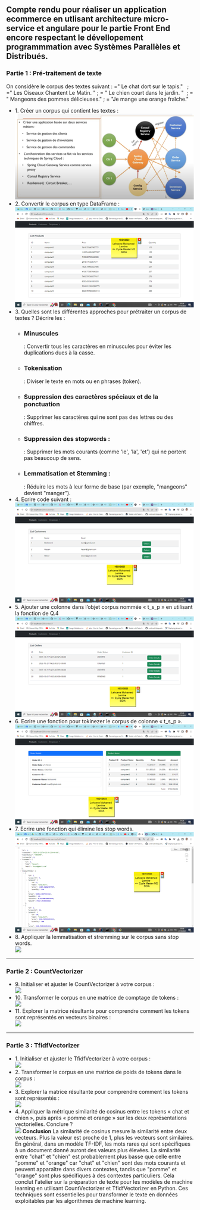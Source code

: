 <h2>Compte rendu pour réaliser un application ecommerce en utlisant architecture micro-service et angulare pour le partie Front End encore respectant  le dévellopement programmmation avec Systèmes Parallèles et Distribués.</h2>
<h3>Partie 1 : Pré-traitement de texte </h3>
<p>On considère le corpus des textes suivant :
=&quot; Le chat dort sur le tapis.&quot;   ; =&quot; Les Oiseaux Chantent Le Matin. &quot; ; = &quot; Le chien court
dans le jardin. &quot;  ; = &quot; Mangeons des pommes délicieuses.&quot; ; = &quot;Je mange une orange
fraîche.&quot;</p>
<ul>
    <li>1. Créer un corpus qui contient les textes :</li>
    <img src="./img/img01.png"/>
    <li>2. Convertir le corpus en type DataFrame :</li>
<img src="./img/img02.png"/>
    <li>3. Quelles sont les différentes approches pour prétraiter un corpus de textes ? Décrire les :</li>

<ul>
    <li><h3>Minuscules</h3> : Convertir tous les caractères en minuscules pour éviter les duplications dues à la casse.</li>
    <li><h3>Tokenisation</h3> : Diviser le texte en mots ou en phrases (token).</li>
    <li><h3>Suppression des caractères spéciaux et de la ponctuation</h3> : Supprimer les caractères qui ne sont pas des lettres ou des chiffres.</li>
    <li><h3>Suppression des stopwords : </h3> : Supprimer les mots courants (comme 'le', 'la', 'et') qui ne portent pas beaucoup de sens.</li>
    <li><h3>Lemmatisation et Stemming : </h3> : Réduire les mots à leur forme de base (par exemple, "mangeons" devient "manger").</li>
</ul>
<li>4. Ecrire code suivant :</li>
<img src="./img/img03.png"/>

<li>
5. Ajouter une colonne dans l’objet corpus nommée « t_s_p » en utilisant la fonction de Q.4
</li>
<img src="./img/img04.png"/>



<li>6. Ecrire une fonction pour tokinezer le corpus de colonne « t_s_p ».</li>
<img src="./img/img05.png"/>
<li>7. Ecrire une fonction qui élimine les stop words.</li>
<img src="./img/img06.png"/>
<li>8. Appliquer la lemmatisation et stremming sur le corpus sans stop words.</li>
<img src="./img/img07.png"/>
</ul>
<hr>

<h3>Partie 2 : CountVectorizer</h3>

<ul>
    <li>9. Initialiser et ajuster le CountVectorizer à votre corpus :</li>
    <img src="./img/img08.png"/>
    <li>10. Transformer le corpus en une matrice de comptage de tokens :</li>
<img src="./img/img09.png"/>
    <li>11. Explorer la matrice résultante pour comprendre comment les tokens sont représentés en vecteurs binaires :</li>
<img src="./img/img010.png"/>
</ul>



<hr>



<h3>Partie 3 : TfidfVectorizer</h3>

<ul>
    <li>1. Initialiser et ajuster le TfidfVectorizer à votre corpus :</li>
    <img src="./img/img011.png"/>
    <li>2. Transformer le corpus en une matrice de poids de tokens dans le corpus :</li>
<img src="./img/img012.png"/>
    <li>3. Explorer la matrice résultante pour comprendre comment les tokens sont représentés :</li>
<img src="./img/img012.png"/>

<li>4. Appliquer la métrique similarité de cosinus entre les tokens « chat et chien », puis après « pomme et orange » sur les deux représentations vectorielles. Conclure ?</li>
<img src="./img/img013.png"/>

<p1>
<strong>Conclusion</strong> La similarité de cosinus mesure la similarité entre deux vecteurs. Plus la valeur est proche de 1, plus les vecteurs sont similaires. En général, dans un modèle TF-IDF, les mots rares qui sont spécifiques à un document donné auront des valeurs plus élevées. La similarité entre "chat" et "chien" est probablement plus basse que celle entre "pomme" et "orange" car "chat" et "chien" sont des mots courants et peuvent apparaître dans divers contextes, tandis que "pomme" et "orange" sont plus spécifiques à des contextes particuliers.
Cela conclut l'atelier sur la préparation de texte pour les modèles de machine learning en utilisant CountVectorizer et TfidfVectorizer en Python. Ces techniques sont essentielles pour transformer le texte en données exploitables par les algorithmes de machine learning.
</p1>
</ul>



